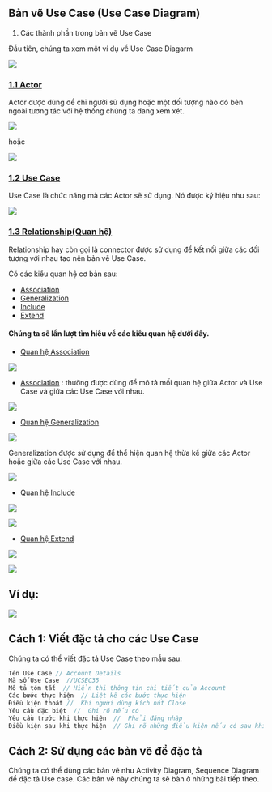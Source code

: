 
## Bản vẽ Use Case (Use Case Diagram)

1. Các thành phần trong bản vẽ Use Case

Đầu tiên, chúng ta xem một ví dụ về Use Case Diagarm

![](https://iviettech.vn/wp-content/uploads/2014/01/UseCase-Diagram-1.jpg)


### [1.1 Actor]()
Actor được dùng để chỉ người sử dụng hoặc một đối tượng nào đó bên ngoài tương tác với hệ thống chúng ta đang xem xét.

![](https://iviettech.vn/wp-content/uploads/2014/01/Actor-1.jpg)

hoặc

![](https://iviettech.vn/wp-content/uploads/2014/01/Actor-2.jpg)


### [1.2 Use Case]()
Use Case là chức năng mà các Actor sẽ sử dụng. Nó được ký hiệu như sau:

![](https://iviettech.vn/wp-content/uploads/2014/01/Use-Case-Notation.jpg)


### [1.3 Relationship(Quan hệ)]()
Relationship hay còn gọi là connector được sử dụng để kết nối giữa các đối tượng với nhau tạo nên bản vẽ Use Case. 

Có các kiểu quan hệ cơ bản sau:
- [Association]()
- [Generalization]()
- [Include]()
- [Extend]()


#### Chúng ta sẽ lần lượt tìm hiểu về các kiểu quan hệ dưới đây.
+ [Quan hệ Association]()

![](https://iviettech.vn/wp-content/uploads/2014/01/Association.jpg)

+ [Association]() : thường được dùng để mô tả mối quan hệ giữa Actor và Use Case và giữa các Use Case với nhau.

![](https://iviettech.vn/wp-content/uploads/2014/01/Use-Case-Association.jpg)

+ [Quan hệ  Generalization]()

![](https://iviettech.vn/wp-content/uploads/2014/01/Generalization.jpg)

Generalization được sử dụng để thể hiện quan hệ thừa kế giữa các Actor hoặc giữa các Use Case với nhau.

![](https://iviettech.vn/wp-content/uploads/2014/01/Actor-Generation.jpg)


+ [Quan hệ Include]()

![](https://iviettech.vn/wp-content/uploads/2014/01/Include.jpg)

![](https://iviettech.vn/wp-content/uploads/2014/01/UseCase-Include.jpg)


+ [Quan hệ  Extend]()

![](https://iviettech.vn/wp-content/uploads/2014/01/Extend.jpg)

![](https://iviettech.vn/wp-content/uploads/2014/01/UseCase-Extend.jpg)


## Ví dụ:
![](https://iviettech.vn/wp-content/uploads/2014/01/UseCase-Diagram-1.jpg)



## Cách 1: Viết đặc tả cho các Use Case

Chúng ta có thể viết đặc tả Use Case theo mẫu sau:

```java
Tên Use Case // Account Details
Mã số Use Case  //UCSEC35
Mô tả tóm tắt  // Hiển thị thông tin chi tiết của Account
Các bước thực hiện  // Liệt kê các bước thực hiện
Điều kiện thoát //  Khi người dùng kích nút Close
Yêu cầu đặc biệt  //  Ghi rõ nếu có
Yêu cầu trước khi thực hiện  //  Phải đăng nhập
Điều kiện sau khi thực hiện  // Ghi rõ những điều kiện nếu có sau khi thực hiện Use Case này
```

## Cách 2: Sử dụng các bản vẽ để đặc tả

Chúng ta có thể dùng các bản vẽ như Activity Diagram, Sequence Diagram để đặc tả Use case. Các bản vẽ này chúng ta sẽ bàn ở những bài tiếp theo.






